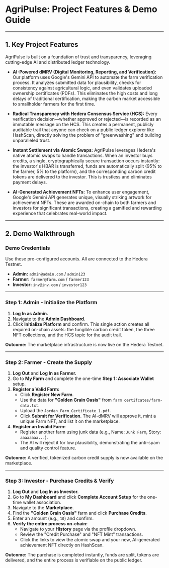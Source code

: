 # AgriPulse: Project Features & Demo Guide

---

## 1. Key Project Features

AgriPulse is built on a foundation of trust and transparency, leveraging cutting-edge AI and distributed ledger technology.

-   **AI-Powered dMRV (Digital Monitoring, Reporting, and Verification):**
    Our platform uses Google's Gemini API to automate the farm verification process. It analyzes submitted data for plausibility, checks for consistency against agricultural logic, and even validates uploaded ownership certificates (PDFs). This eliminates the high costs and long delays of traditional certification, making the carbon market accessible to smallholder farmers for the first time.

-   **Radical Transparency with Hedera Consensus Service (HCS):**
    Every verification decision—whether approved or rejected—is recorded as an immutable message on the HCS. This creates a permanent, publicly auditable trail that anyone can check on a public ledger explorer like HashScan, directly solving the problem of "greenwashing" and building unparalleled trust.

-   **Instant Settlement via Atomic Swaps:**
    AgriPulse leverages Hedera's native atomic swaps to handle transactions. When an investor buys credits, a single, cryptographically secure transaction occurs instantly: the investor's HBAR is transferred, funds are automatically split (95% to the farmer, 5% to the platform), and the corresponding carbon credit tokens are delivered to the investor. This is trustless and eliminates payment delays.

-   **AI-Generated Achievement NFTs:**
    To enhance user engagement, Google's Gemini API generates unique, visually striking artwork for achievement NFTs. These are awarded on-chain to both farmers and investors for significant transactions, creating a gamified and rewarding experience that celebrates real-world impact.

---

## 2. Demo Walkthrough

### **Demo Credentials**

Use these pre-configured accounts. All are connected to the Hedera Testnet.

-   **Admin:** `admin@admin.com` / `admin123`
-   **Farmer:** `farmer@farm.com` / `farmer123`
-   **Investor:** `inv@inv.com` / `investor123`

---

### **Step 1: Admin - Initialize the Platform**

1.  **Log In as Admin.**
2.  Navigate to the **Admin Dashboard**.
3.  Click **Initialize Platform** and confirm. This single action creates all required on-chain assets: the fungible carbon credit token, the three NFT collections, and the HCS topic for the audit trail.

**Outcome:** The marketplace infrastructure is now live on the Hedera Testnet.

---

### **Step 2: Farmer - Create the Supply**

1.  **Log Out** and **Log In as Farmer.**
2.  Go to **My Farm** and complete the one-time **Step 1: Associate Wallet** setup.
3.  **Register a Valid Farm:**
    -   Click **Register New Farm**.
    -   Use the data for **"Golden Grain Oasis"** from `farm certifcates/farm-data.txt`.
    -   Upload the `Jordan_Farm_Certificate_1.pdf`.
    -   Click **Submit for Verification**. The AI-dMRV will approve it, mint a unique Farm NFT, and list it on the marketplace.
4.  **Register an Invalid Farm:**
    -   Register another farm using junk data (e.g., Name: `Junk Farm`, Story: `aaaaaaaa...`).
    -   The AI will reject it for low plausibility, demonstrating the anti-spam and quality control feature.

**Outcome:** A verified, tokenized carbon credit supply is now available on the marketplace.

---

### **Step 3: Investor - Purchase Credits & Verify**

1.  **Log Out** and **Log In as Investor.**
2.  Go to **My Dashboard** and click **Complete Account Setup** for the one-time wallet association.
3.  Navigate to the **Marketplace**.
4.  Find the **"Golden Grain Oasis"** farm and click **Purchase Credits**.
5.  Enter an amount (e.g., `10`) and confirm.
6.  **Verify the entire process on-chain:**
    -   Navigate to your **History** page via the profile dropdown.
    -   Review the "Credit Purchase" and "NFT Mint" transactions.
    -   Click the links to view the atomic swap and your new, AI-generated achievement NFT directly on HashScan.

**Outcome:** The purchase is completed instantly, funds are split, tokens are delivered, and the entire process is verifiable on the public ledger.